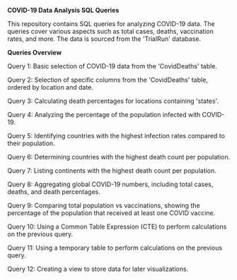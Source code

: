 **COVID-19 Data Analysis SQL Queries**

This repository contains SQL queries for analyzing COVID-19 data. The queries cover various aspects such as total cases, deaths, vaccination rates, and more. The data is sourced from the 'TrialRun' database.

**Queries Overview**

Query 1: Basic selection of COVID-19 data from the 'CovidDeaths' table.

Query 2: Selection of specific columns from the 'CovidDeaths' table, ordered by location and date.

Query 3: Calculating death percentages for locations containing 'states'.

Query 4: Analyzing the percentage of the population infected with COVID-19.

Query 5: Identifying countries with the highest infection rates compared to their population.

Query 6: Determining countries with the highest death count per population.

Query 7: Listing continents with the highest death count per population.

Query 8: Aggregating global COVID-19 numbers, including total cases, deaths, and death percentages.

Query 9: Comparing total population vs vaccinations, showing the percentage of the population that received at least one COVID vaccine.

Query 10: Using a Common Table Expression (CTE) to perform calculations on the previous query.

Query 11: Using a temporary table to perform calculations on the previous query.

Query 12: Creating a view to store data for later visualizations.
